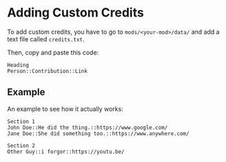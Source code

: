 # Adding Custom Credits
To add custom credits, you have to go to `mods/<your-mod>/data/` and add a text file called `credits.txt`.

Then, copy and paste this code:
```
Heading
Person::Contribution::Link
```

## Example
An example to see how it actually works:
```
Section 1
John Doe::He did the thing.::https://www.google.com/
Jane Doe::She did something too.::https://www.anywhere.com/

Section 2
Other Guy::i forgor::https://youtu.be/
```
